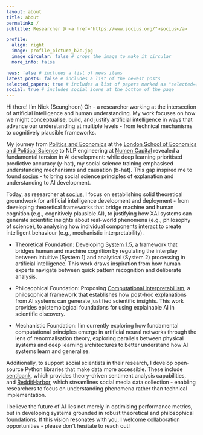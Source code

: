 ```yaml
---
layout: about
title: about
permalink: /
subtitle: Researcher @ <a href="https://www.socius.org/">socius</a>

profile:
  align: right
  image: profile_picture_b2c.jpg
  image_circular: false # crops the image to make it circular
  more_info: false

news: false # includes a list of news items
latest_posts: false # includes a list of the newest posts
selected_papers: true # includes a list of papers marked as "selected={true}"
social: true # includes social icons at the bottom of the page
---
```


Hi there! I’m Nick (Seungheon) Oh - a researcher working at the intersection of artificial intelligence and human understanding. My work focuses on how we might conceptualise, build, and justify artificial intelligence in ways that advance our understanding at multiple levels - from technical mechanisms to cognitively plausible frameworks.

My journey from [Politics and Economics](https://www.lse.ac.uk/study-at-lse/undergraduate/degree-programmes-2024/bsc-politics-and-economics) at the [London School of Economics and Political Science](https://www.lse.ac.uk/) to NLP engineering at [Numen Capital](https://numencapital.com/) revealed a fundamental tension in AI development: while deep learning prioritised predictive accuracy (y-hat), my social science training emphasised understanding mechanisms and causation (b-hat). This gap inspired me to found [socius](https://socius.org/) - to bring social science principles of explanation and understanding to AI development.

Today, as researcher at [socius](https://socius.org/), I focus on establishing solid theoretical groundwork for artificial intelligence development and deployment - from developing theoretical frameworks that bridge machine and human cognition (e.g., cognitively plausible AI), to justifying how XAI systems can generate scientific insights about real-world phenomena (e.g., philosophy of science), to analysing how individual components interact to create intelligent behaviour (e.g., mechanistic interpretability).

* Theoretical Foundation: Developing [System 1.5](https://nips.cc/virtual/2024/104306), a framework that bridges human and machine cognition by regulating the interplay between intuitive (System 1) and analytical (System 2) processing in artificial intelligence. This work draws inspiration from how human experts navigate between quick pattern recognition and deliberate analysis.

* Philosophical Foundation: Proposing [Computational Interpretabilism](https://nips.cc/virtual/2024/99151), a philosophical framework that establishes how post-hoc explanations from AI systems can generate justified scientific insights. This work provides epistemological foundations for using explainable AI in scientific discovery.

* Mechanistic Foundation: I’m currently exploring how fundamental computational principles emerge in artificial neural networks through the lens of renormalisation theory, exploring parallels between physical systems and deep learning architectures to better understand how AI systems learn and generalise.

Additionally, to support social scientists in their research, I develop open-source Python libraries that make data more accessible. These include [sentibank](https://github.com/socius-org/sentibank), which provides theory-driven sentiment analysis capabilities, and [RedditHarbor](https://github.com/socius-org/RedditHarbor), which streamlines social media data collection - enabling researchers to focus on understanding phenomena rather than technical implementation.

I believe the future of AI lies not merely in optimising performance metrics, but in developing systems grounded in robust theoretical and philosophical foundations. If this vision resonates with you, I welcome collaboration opportunities - please don't hesitate to reach out!